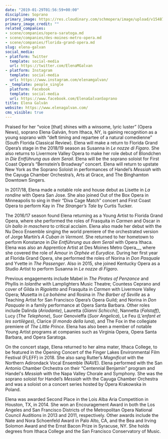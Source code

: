 ```yaml
---
date: "2019-01-29T01:56:59+00:00"
discipline: Soprano
primary_image: https://res.cloudinary.com/schmopera/image/upload/v1548726923/media/2019/01/ElenaGalvan.jpg
primary_image_credit: ""
related_companies:
- scene/companies/opera-saratoga.md
- scene/companies/des-moines-metro-opera.md
- scene/companies/florida-grand-opera.md
slug: elena-galvan
social_media:
- platform: Twitter
  template: social-media
  url: https://twitter.com/ElenaMGalvan
- platform: Instagram
  template: social-media
  url: https://www.instagram.com/elenamgalvan/
- _template: people_single
  platform: Facebook
  template: social-media
  url: https://www.facebook.com/ElenaGalvanSoprano
title: Elena Galván
website: https://www.elenagalvan.com/
cms_visible: true
---
```

Praised for her “voice \[that\] shines with a winsome, lyric luster” (Opera News), soprano Elena Galván, from Ithaca, NY, is gaining recognition as a young soprano with “deft timing and repartee of a natural comedienne” (South Florida Classical Review). Elena will make a return to Florida Grand Opera’s stage in the 2018/19 season as Susanna in _Le nozze di Figaro._ She also returns to Livermore Valley Opera to make her role debut of Blondchen in _Die Entführung aus dem Serail_. Elena will be the soprano soloist for First Coast Opera’s “Bernstein’s Broadway” concert. Elena will return to upstate New York as the Soprano Soloist in performances of Handel’s _Messiah_ with the Cayuga Chamber Orchestra’s, Arts at Grace, and The Binghamton Downtown Singers.

In 2017/18, Elena made a notable role and house debut as Lisette in _La rondine_ with Opera San Jose. She also joined Out of the Box Opera in Minneapolis to sing in their “Diva Cage Match” concert and First Coast Opera to perform Kay in _The Stranger’s Tale_ by Curtis Tucker.

The 2016/17 season found Elena returning as a Young Artist to Florida Grand Opera, where she performed the roles of Frasquita in _Carmen_ and Oscar in _Un ballo in maschera_ to critical acclaim. Elena also made her debut with the Nu Deco Ensemble singing the world premiere of the orchestrated version of Jorge Martín’s _A Cuban in Vermont_. She returned to her hometown to perform Konstanze in _Die Entführung aus dem Serail_ with Opera Ithaca. Elena was also an Apprentice Artist at Des Moines Metro Opera_,_ where she covered the role of Amour in _Orphée et Eurydice_. During her first year at Florida Grand Opera, she performed the roles of Norina in _Don Pasquale_ and Yvette in _The Passenger_. Also in 2015, she joined Kentucky Opera as a Studio Artist to perform Susanna in _Le nozze di Figaro_.

Previous engagements include Mabel in _The Pirates of Penzance_ and Phyllis in _Iolanthe_ with Lamplighters Music Theatre; Countess Ceprano and cover of Gilda in _Rigoletto_ and Frasquita in _Carmen_ with Livermore Valley Opera; Musetta in _La bohème_ and Rosina in _The Barber of Seville_ as a Teaching Artist for San Francisco Opera’s Opera Guild; and Norina in _Don Pasquale_ in a family performance at Opera Santa Barbara. Other roles include Dalinda (_Ariodante)_, Lauretta (_Gianni Schicchi)_, Nannetta (_Falstaff)_, Lucy (_The Telephone_), Suor Genovieffa (_Suor Angelica_), Le Feu (_L’enfant et les sortilèges_), Clarice (_Il mondo della luna_), and The Fox in the collegiate premiere of _The Little Prince._ Elena has also been a member of notable Young Artist programs at companies such as Virginia Opera, Opera Santa Barbara, and Opera Saratoga.

On the concert stage, Elena returned to her alma mater, Ithaca College, to be featured in the Opening Concert of the Finger Lakes Environmental Film Festival (FLEFF) in 2018. She also sang Rutter’s _Magnificat_ with the Northern Adirondack Vocal Ensemble (NAVE). Elena performed with the San Antonio Chamber Orchestra on their “Centennial Benjamin” program and Handel's _Messiah_ with the Napa Valley Chorale and Symphony. She was the soprano soloist for Handel’s _Messiah_ with the Cayuga Chamber Orchestra and was a soloist on a concert series hosted by Opera Krakowska in Poland. 

Elena was awarded Second Place in the Lois Alba Aria Competition in Houston, TX, in 2014. She won an Encouragement Award in both the Los Angeles and San Francisco Districts of the Metropolitan Opera National Council Auditions in 2013 and 2011, respectively. Other awards include the Nate and Nora Schoenfeld Award in Palo Alto, CA, and the Bea and Irving Solomon Award and the Ernst Bacon Prize in Syracuse, NY. She holds degrees from Ithaca College and the San Francisco Conservatory of Music.